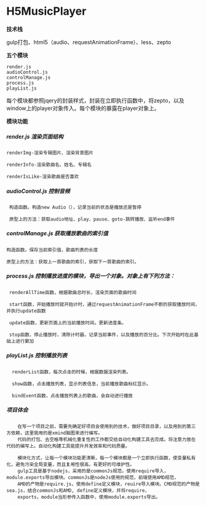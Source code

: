 # H5MusicPlayer

	
**技术栈**

gulp打包、html5（audio、requestAnimationFrame）、less、zepto

**五个模块**

```
render.js
audioControl.js
controlManage.js
process.js
playList.js
```
每个模块都参照jqery的封装样式，封装在立即执行函数中，将zepto，以及window上的player对象传入。每个模块的暴露在player对象上。

**模块功能**

##### render.js 渲染页面结构

	renderImg-渲染专辑图片、渲染背景图片
  
	renderInfo-渲染歌曲名、姓名、专辑名
  
	renderIsLike-渲染歌曲是否喜欢
  
##### audioControl.js 控制音频

	 构造函数。构造new Audio（），记录当前的状态是播放还是暂停
  
	 原型上的方法：获取audio地址、play、pause、goto-跳转播放、监听end事件
  
##### controlManage.js 获取播放歌曲的索引值
  
    构造函数。保存当前索引值，歌曲列表的长度
  
    原型上的方法：获取上一首歌曲的索引，获取下一首歌曲的索引。
  
##### process.js 控制播放进度的模块，导出一个对象。对象上有下列方法：

     renderAllTime函数，根据歌曲总时长，渲染页面的歌曲时间
  
     start函数，开始播放时就开始计时，通过requestAnimationFrame不断的获取播放时间，并执行update函数
  
     update函数，更新页面上的当前播放时间。更新进度条。
  
     stop函数，停止播放时，清除计时器，记录当前事件，以及播放的百分比。下次开始时在此基础上进行累加
  
##### playList.js 控制播放列表

      renderList函数，每次点击的时候，根据数据渲染列表。

      show函数，点击播放列表，显示列表信息，当前播放歌曲标红显示。
 
      bindEvent函数，点击播放列表上的歌曲，会自动进行播放

##### 项目体会

        在写一个项目之前，需要先确定好项目会使用到的技术，做好项目目录，以及用到的第三方依赖，这里我用的是xmind脑图来进行编写。
        代码的打包、去空格等机械化重复性的工作都交给自动化构建工具去完成。将注意力放在代码的编写上。自动化构建工具能提升开发效率和代码质量。
        
        模块化方式，让每一个模块功能更清晰，每一个模块都是一个立即执行函数，使变量私有化，避免污染全局变量，而且复用性很高，有更好的可维护性。
        gulp工具是基于nodejs，采用的是commonJs规范。使用require导入，module.exports导出模块。commonJs是nodeJs使用的规范，前端使用AMD规范，
        AMD的产物是require.js，使用define定义模块，reuire导入模块。CMD规范的产物是sea.js，结合commonJs和AMD, define定义模块，并将require，
        exports，module当形参传入函数中，使用module.exports导出。

      
  
  
  
